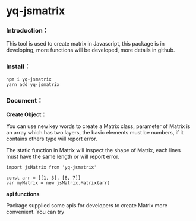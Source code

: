 # yq-jsmatrix

### **Introduction：**
This tool is used to create matrix in Javascript, this package is in developing, more functions will be developed, more details in github.

### **Install：**
```
npm i yq-jsmatrix
yarn add yq-jsmatrix
```

### **Document：**

**Create Object：**

You can use new key words to create a Matrix class, parameter of Matrix is an array which has two layers, the basic elements must be numbers, if it contains others type will report error.

The static function in Matrix will inspect the shape of Matrix, each lines must have the same length or will report error.
```
import jsMatrix from 'yq-jsmatrix'

const arr = [[1, 3], [8, 7]]
var myMatrix = new jsMatrix.Matrix(arr)
```

**api functions**

Package supplied some apis for developers to create Matrix more convenient. You can try 
